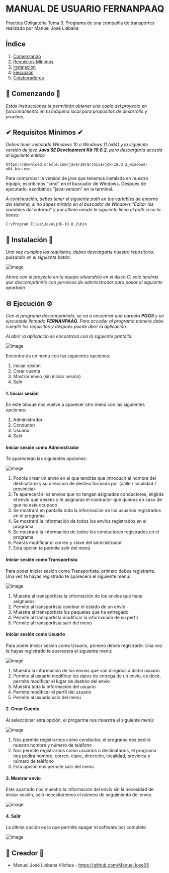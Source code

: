 # MANUAL DE USUARIO FERNANPAAQ
Practica Obligatoria Tema 3. Programa de una compañia de transportes realizado por Manuel José Liébana

## Índice
1. [Comenzando](#comenzando)
2. [Requisitos Mínimos](#requisitos)
3. [Instalación](#Instalación)
4. [Ejecucion](#ejecucion)
5. [Colaboradores](#colaboradores)


## 🔰​ Comenzando 🔰​

_Estas instrucciones te permitirán obtener una copia del proyecto en funcionamiento en tu máquina local para propósitos de desarrollo y pruebas._

## ✔ Requisitos Mínimos ✔

_Debes tener instalado Windows 10 o Windows 11 (x64) y la siguiente versión de java
**Java SE Development Kit 19.0.2**, para descargarla acceda al siguiente enlace_

```
https://download.oracle.com/java/19/archive/jdk-19.0.2_windows-x64_bin.exe
```

Para comprobar la version de java que tenemos instalada en nuestro equipo, escribimos "cmd" en el buscador de Windows. Después de ejecutarlo, escribimos "java-version" en la terminal.

_A continuación, debes tener el siguiente path en tus variables de entorno del sistema, si no sabes mirarlo en el buscador de Windows "Editar las variables del entorno" y por último añadir la siguiente línea al path si no la tienes:_

```
C:\Program Files\Java\jdk-19.0.2\bin
```

## 🔧 Instalación 🔧

_Una vez cumplas los requisitos, debes descargarte nuestro repositorio, pulsando en el siguiente botón:_

![image](https://github.com/ManuelJose05/FERNANPAAQ-TEMA3/assets/150932456/22e5bcb4-96f0-4117-a4cd-fd84532fa13c)

_Ahora con el proyecto en tu equipo situandolo en el disco C: solo tendrás que descomprimirlo con permisos de administrador para pasar al siguiente apartado_

## ⚙️ Ejecución ⚙️
_Con el programa descomprimido, se va a encontrar una carpeta **POO3** y un ejecutable llamado **FERNANPAAQ**. Para acceder al programa primero debe cumplir los requisitos y después puede abrir la aplicación._

_Al abrir la aplicación se encontrará con la siguiente pantalla:_

![image](https://github.com/ManuelJose05/FERNANPAAQ-TEMA3/assets/150932456/076ab3cf-5ca6-463c-b9c6-0462d08bc8d9)

Encontrarás un menú con las siguientes opciones:
1. Iniciar sesión
2. Crear cuenta
3. Mostrar envío (sin iniciar sesión)
4. Salir

#### 1. Iniciar sesión
En este bloque nos vuelve a aparecer otro menú con las siguientes opciones:
  1. Administrador
  2. Conductor
  3. Usuario
  4. Salir

#### Iniciar sesión como Administrador
Te aparecerán las siguientes opciones:

![image](https://github.com/ManuelJose05/FERNANPAAQ-TEMA3/assets/150932456/36b9163c-0765-4ab6-a35b-c5d0c82f0492)

1. Podrás crear un envío en el que tendrás que introducir el nombre del destinatario y su dirección de destino formada por (calle / localidad / provinicia)
2. Te aparecerán los envíos que no tengan asignados conductores, eligirás el envío que desees y le asignarás el conductor que quieras en caso de que no este ocupado
3. Se mostrará en pantalla toda la información de los usuarios registrados en el programa
4. Se mostrará la información de todos los envíos registrados en el programa
5. Se mostrará la información de todos los conductores registrados en el programa
6. Podrás modificar el correo y clave del administrador
7. Esta opción te permite salir del menú


#### Iniciar sesión como Transportista
Para poder iniciar sesión como Transportista, primero debes registrarte. Una vez te hayas registrado te aparecerá el siguiente menú:

![image](https://github.com/ManuelJose05/FERNANPAAQ-TEMA3/assets/150932456/67a71e99-207b-4e1d-aae1-745ebd5173f7)

1. Muestra al transportista la información de los envíos que tiene asignados
2. Permite al transportista cambiar el estado de un envío
3. Muestra al transportista los paquetes que ha entregado
4. Permite al transportista modificar la información de su perfil
5. Permite al transportista salir del menú

#### Iniciar sesión como Usuario
Para poder iniciar sesión como Usuario, primero debes registrarte. Una vez te hayas registrado te aparecerá el siguiente menú:

![image](https://github.com/ManuelJose05/FERNANPAAQ-TEMA3/assets/150932456/c240eb19-f5e0-47e7-8707-89fab6227ffa)

1. Muestrá la información de los envíos que van dirigidos a dicho usuario
2. Permite al usuario modificar los datos de entrega de un envío, es decir, permite modificar el lugar de destino del envío
3. Muestra toda la información del usuario
4. Permite modificar el perfil del usuario
5. Permite al usuario salir del menú

#### 2. Crear Cuenta
Al seleccionar esta opción, el progarma nos muestra el siguiente menú:

![image](https://github.com/ManuelJose05/FERNANPAAQ-TEMA3/assets/150932456/abbd4890-050c-4a59-8b20-4e409eee2189)

1. Nos permite registrarnos como conductor, el programa nos pedirá nuestro nombre y número de teléfono
2. Nos permite registrarnos como usuarios o destinatarios, el programa nos pedíra nombre, correo, clave, dirección, localidad, provinica y número de teléfono
3. Esta opción nos permite salir del menú

#### 3. Mostrar envío
Este apartado nos muestra la información del envío sin la necesidad de iniciar sesión, solo necesitaremos el número de seguimiento del envío.

![image](https://github.com/ManuelJose05/FERNANPAAQ-TEMA3/assets/150932456/304e4aa6-81b6-4feb-b292-169b09facdba)

#### 4. Salir
La última opción es la que permite apagar el software por completo

![image](https://github.com/ManuelJose05/FERNANPAAQ-TEMA3/assets/150932456/109592f3-2187-4165-9068-e97676263695)

## 📝 Creador 📝

- Manuel José Liebana Vilches - https://github.com/ManuelJose05

